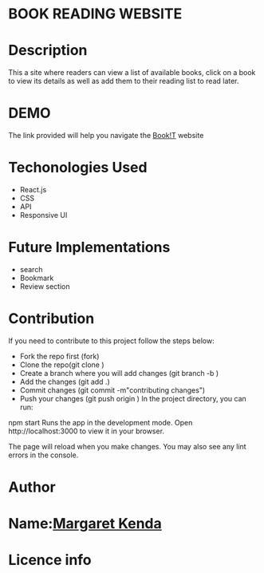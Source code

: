 # BOOK READING WEBSITE
# Description 
This a site where readers can view a list of available books, click on a book to view its details as well as add them to their reading list to read later.
# DEMO
The link provided will help you navigate the [Book!T](https://kenda-bot.github.io/phase-2-Bookreader-project/) website

# Techonologies Used
* React.js
* CSS
* API
* Responsive UI

# Future Implementations
* search
* Bookmark
* Review section

# Contribution
If you need to contribute to this project follow the steps below:

* Fork the repo first (fork)
* Clone the repo(git clone <repo link>)
* Create a branch where you will add changes (git branch -b <branchname>)
* Add the changes (git add .)
* Commit changes (git commit -m"contributing changes")
* Push your changes (git push origin <branchname>)
In the project directory, you can run:

npm start
Runs the app in the development mode.
Open http://localhost:3000 to view it in your browser.

The page will reload when you make changes.
You may also see any lint errors in the console.

# Author
# Name:[Margaret Kenda](https://github.com/kenda-bot/kenda-bot)

# Licence info

